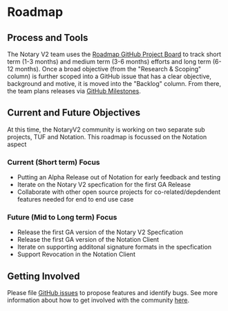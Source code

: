 # Roadmap
## Process and Tools
The Notary V2 team uses the [Roadmap GitHub Project Board](https://github.com/orgs/notaryproject/projects/2) to track short term (1-3 months) and medium term (3-6 months) efforts and long term (6-12 months). Once a broad objective (from the "Research & Scoping" column) is further scoped into a GitHub issue that has a clear objective, background and motive, it is moved into the "Backlog" column. From there, the team plans releases via [GitHub Milestones](https://github.com/notaryproject/notaryproject/milestones).

## Current and Future Objectives
At this time, the NotaryV2 community is working on two separate sub projects, TUF and Notation. This roadmap is focussed on the Notation aspect

### Current (Short term) Focus
- Putting an Alpha Release out of Notation for early feedback and testing
- Iterate on the Notary V2 specfication for the first GA Release
- Collaborate with other open source projects for co-related/depdendent features needed for end to end use case

### Future (Mid to Long term) Focus
- Release the first GA version of the Notary V2 Specfication
- Release the first GA version of the Notation Client
- Iterate on supporting additonal signature formats in the specfication
- Support Revocation in the Notation Client

## Getting Involved

Please file [GitHub issues](https://github.com/openservicemesh/osm/issues) to propose features and identify bugs. See more information about how to get involved with the community [here](https://github.com/openservicemesh/osm/projects/3).
